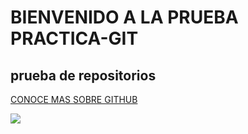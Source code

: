 # BIENVENIDO A LA PRUEBA PRACTICA-GIT
## prueba de repositorios
[CONOCE MAS SOBRE GITHUB]( https://es.wikipedia.org/wiki/GitHub)

![](http://31.media.tumblr.com/17fea920ff36ef4f5b877d5216a7aad9/tumblr_mo9xje8zZ41qcbiufo1_1280.gif)
